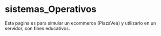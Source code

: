 # sistemas_Operativos

Esta pagina es para simular un ecommerce (PlazaVea) y utilizarlo en un servidor, con fines educativos.
